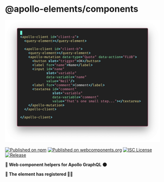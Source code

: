 # @apollo-elements/components

<div align="center">
  <img src="./components-snippet.png" alt="code snippet"/>
</div>

[![Published on npm](https://img.shields.io/npm/v/@apollo-elements/components.svg)](https://www.npmjs.com/package/@apollo-elements/components)
[![Published on webcomponents.org](https://img.shields.io/badge/webcomponents.org-published-blue.svg)](https://www.webcomponents.org/element/@apollo-elements/components)
[![ISC License](https://img.shields.io/npm/l/@apollo-elements/components)](https://github.com/apollo-elements/apollo-elements/blob/master/LICENCE.md)
[![Release](https://github.com/apollo-elements/apollo-elements/workflows/Release/badge.svg)](https://github.com/apollo-elements/apollo-elements/actions)

<strong>🚀 Web component helpers for Apollo GraphQL 🌑</strong>

<strong>🦅 The element has registered 👨‍🚀</strong>
